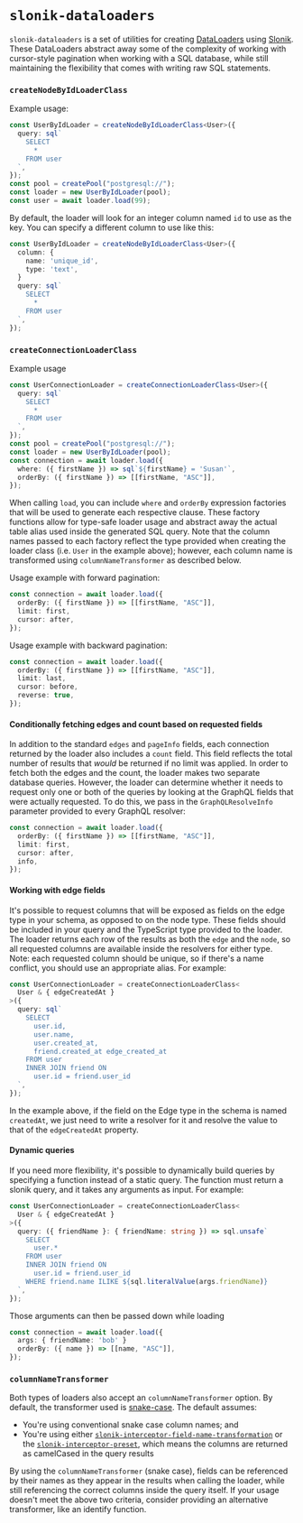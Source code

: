 # `slonik-dataloaders`

`slonik-dataloaders` is a set of utilities for creating [DataLoaders](https://github.com/graphql/dataloader) using [Slonik](https://github.com/gajus/slonik). These DataLoaders abstract away some of the complexity of working with cursor-style pagination when working with a SQL database, while still maintaining the flexibility that comes with writing raw SQL statements.

### `createNodeByIdLoaderClass`

Example usage:

```ts
const UserByIdLoader = createNodeByIdLoaderClass<User>({
  query: sql`
    SELECT
      *
    FROM user
  `,
});
const pool = createPool("postgresql://");
const loader = new UserByIdLoader(pool);
const user = await loader.load(99);
```

By default, the loader will look for an integer column named `id` to use as the key. You can specify a different column to use like this:

```ts
const UserByIdLoader = createNodeByIdLoaderClass<User>({
  column: {
    name: 'unique_id',
    type: 'text',
  }
  query: sql`
    SELECT
      *
    FROM user
  `,
});
```

### `createConnectionLoaderClass`

Example usage

```ts
const UserConnectionLoader = createConnectionLoaderClass<User>({
  query: sql`
    SELECT
      *
    FROM user
  `,
});
const pool = createPool("postgresql://");
const loader = new UserByIdLoader(pool);
const connection = await loader.load({
  where: ({ firstName }) => sql`${firstName} = 'Susan'`,
  orderBy: ({ firstName }) => [[firstName, "ASC"]],
});
```

When calling `load`, you can include `where` and `orderBy` expression factories that will be used to generate each respective clause. These factory functions allow for type-safe loader usage and abstract away the actual table alias used inside the generated SQL query. Note that the column names passed to each factory reflect the type provided when creating the loader class (i.e. `User` in the example above); however, each column name is transformed using `columnNameTransformer` as described below.

Usage example with forward pagination:

```ts
const connection = await loader.load({
  orderBy: ({ firstName }) => [[firstName, "ASC"]],
  limit: first,
  cursor: after,
});
```

Usage example with backward pagination:

```ts
const connection = await loader.load({
  orderBy: ({ firstName }) => [[firstName, "ASC"]],
  limit: last,
  cursor: before,
  reverse: true,
});
```

#### Conditionally fetching edges and count based on requested fields

In addition to the standard `edges` and `pageInfo` fields, each connection returned by the loader also includes a `count` field. This field reflects the total number of results that _would_ be returned if no limit was applied. In order to fetch both the edges and the count, the loader makes two separate database queries. However, the loader can determine whether it needs to request only one or both of the queries by looking at the GraphQL fields that were actually requested. To do this, we pass in the `GraphQLResolveInfo` parameter provided to every GraphQL resolver:

```ts
const connection = await loader.load({
  orderBy: ({ firstName }) => [[firstName, "ASC"]],
  limit: first,
  cursor: after,
  info,
});
```

#### Working with edge fields

It's possible to request columns that will be exposed as fields on the edge type in your schema, as opposed to on the node type. These fields should be included in your query and the TypeScript type provided to the loader. The loader returns each row of the results as both the `edge` and the `node`, so all requested columns are available inside the resolvers for either type. Note: each requested column should be unique, so if there's a name conflict, you should use an appropriate alias. For example:

```ts
const UserConnectionLoader = createConnectionLoaderClass<
  User & { edgeCreatedAt }
>({
  query: sql`
    SELECT
      user.id,
      user.name,
      user.created_at,
      friend.created_at edge_created_at
    FROM user
    INNER JOIN friend ON
      user.id = friend.user_id
  `,
});
```

In the example above, if the field on the Edge type in the schema is named `createdAt`, we just need to write a resolver for it and resolve the value to that of the `edgeCreatedAt` property.

#### Dynamic queries

If you need more flexibility, it's possible to dynamically build queries by specifying a function instead of a static query.
The function must return a slonik query, and it takes any arguments as input. For example:

```ts
const UserConnectionLoader = createConnectionLoaderClass<
  User & { edgeCreatedAt }
>({
  query: ({ friendName }: { friendName: string }) => sql.unsafe`
    SELECT
      user.*
    FROM user
    INNER JOIN friend ON
      user.id = friend.user_id
    WHERE friend.name ILIKE ${sql.literalValue(args.friendName)}
  `,
});
```

Those arguments can then be passed down while loading

```ts
const connection = await loader.load({
  args: { friendName: 'bob' }
  orderBy: ({ name }) => [[name, "ASC"]],
});
```

### `columnNameTransformer`

Both types of loaders also accept an `columnNameTransformer` option. By default, the transformer used is [snake-case](https://www.npmjs.com/package/snake-case). The default assumes:

- You're using conventional snake case column names; and
- You're using either [`slonik-interceptor-field-name-transformation`](https://github.com/gajus/slonik-interceptor-field-name-transformation) or the [`slonik-interceptor-preset`](https://github.com/gajus/slonik-interceptor-preset), which means the columns are returned as camelCased in the query results

By using the `columnNameTransformer` (snake case), fields can be referenced by their names as they appear in the results when calling the loader, while still referencing the correct columns inside the query itself. If your usage doesn't meet the above two criteria, consider providing an alternative transformer, like an identify function.
